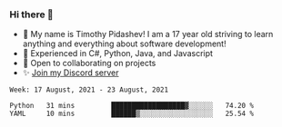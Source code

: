 ### Hi there 👋
- :adult: My name is Timothy Pidashev! I am a 17 year old striving to learn anything and everything about software development!
- :evergreen_tree: Experienced in C#, Python, Java, and Javascript
- 👯 Open to collaborating on projects
- ✨ [Join my Discord server](https://discord.gg/EDRjZdkGBG)

<!--START_SECTION:waka-->
```text
Week: 17 August, 2021 - 23 August, 2021

Python   31 mins         ██████████████████▓░░░░░░   74.20 % 
YAML     10 mins         ██████▒░░░░░░░░░░░░░░░░░░   25.54 % 
```
<!--END_SECTION:waka-->
